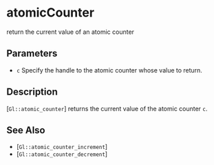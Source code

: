 # atomicCounter
return the current value of an atomic counter

## Parameters
- `c`
  Specify the handle to the atomic counter whose value to return.

## Description
[`Gl::atomic_counter`] returns the current value of the atomic counter
  `c`.

## See Also
- [`Gl::atomic_counter_increment`]
- [`Gl::atomic_counter_decrement`]
